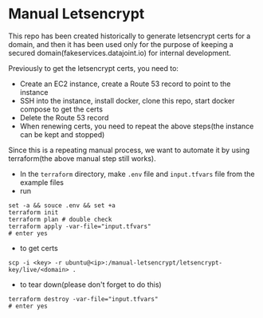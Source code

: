 # Manual Letsencrypt
This repo has been created historically to generate letsencrypt certs for a domain, and then it has been used only for the purpose of keeping a secured domain(fakeservices.datajoint.io) for internal development.

Previously to get the letsencrypt certs, you need to:
- Create an EC2 instance, create a Route 53 record to point to the instance
- SSH into the instance, install docker, clone this repo, start docker compose to get the certs
- Delete the Route 53 record
- When renewing certs, you need to repeat the above steps(the instance can be kept and stopped)

Since this is a repeating manual process, we want to automate it by using terraform(the above manual step still works).
- In the `terraform` directory, make `.env` file and `input.tfvars` file from the example files
- run
```
set -a && souce .env && set +a
terraform init
terraform plan # double check
terraform apply -var-file="input.tfvars" 
# enter yes
```
- to get certs
```
scp -i <key> -r ubuntu@<ip>:/manual-letsencrypt/letsencrypt-key/live/<domain> .
```
- to tear down(please don't forget to do this)
```
terraform destroy -var-file="input.tfvars" 
# enter yes
```